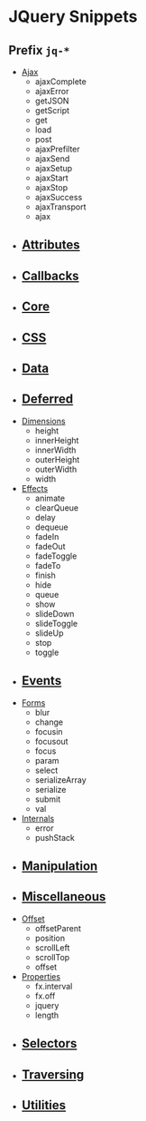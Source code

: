 # JQuery Snippets

## Prefix `jq-*`

- [Ajax](ajax/)
  - ajaxComplete
  - ajaxError
  - getJSON
  - getScript
  - get
  - load
  - post
  - ajaxPrefilter
  - ajaxSend
  - ajaxSetup
  - ajaxStart
  - ajaxStop
  - ajaxSuccess
  - ajaxTransport
  - ajax
- [Attributes](attributes/)
  - 
- [Callbacks](callbacks/)
  - 
- [Core](core/)
  - 
- [CSS](css/)
  - 
- [Data](data/)
  - 
- [Deferred](deferred/)
  - 
- [Dimensions](dimensions/)
  - height
  - innerHeight
  - innerWidth
  - outerHeight
  - outerWidth
  - width
- [Effects](effects/)
  - animate
  - clearQueue
  - delay
  - dequeue
  - fadeIn
  - fadeOut
  - fadeToggle
  - fadeTo
  - finish
  - hide
  - queue
  - show
  - slideDown
  - slideToggle
  - slideUp
  - stop
  - toggle
- [Events](events/)
  - 
- [Forms](forms/)
  - blur
  - change
  - focusin
  - focusout
  - focus
  - param
  - select
  - serializeArray
  - serialize
  - submit
  - val
- [Internals](internals/)
  - error
  - pushStack
- [Manipulation](manipulation/)
  - 
- [Miscellaneous](miscellaneous/)
  - 
- [Offset](offset/)
  - offsetParent
  - position
  - scrollLeft
  - scrollTop
  - offset
- [Properties](properties/)
  - fx.interval
  - fx.off
  - jquery
  - length
- [Selectors](selectors/)
  - 
- [Traversing](traversing/)
  - 
- [Utilities](utilities/)
  - 

